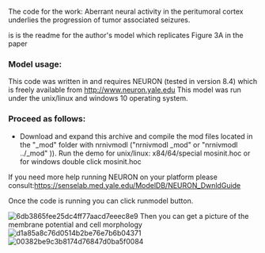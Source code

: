 The code for the work: Aberrant neural activity in the peritumoral cortex underlies the progression of tumor associated seizures. 

is is the readme for the author's model which replicates Figure 3A in the paper

### Model usage:
This code was written in and requires NEURON (tested in version 8.4) which is freely available from http://www.neuron.yale.edu This model was run under the unix/linux and windows 10 operating system.

### Proceed as follows:
- Download and expand this archive and compile the mod files located in the "_mod" folder with nrnivmodl ("nrnivmodl _mod" or "nrnivmodl ../_mod" )). Run the demo for unix/linux: x84/64/special mosinit.hoc
or for windows double click mosinit.hoc

If you need more help running NEURON on your platform please consult:https://senselab.med.yale.edu/ModelDB/NEURON_DwnldGuide

Once the code is running you can click  runmodel button.

![6db3865fee25dc4ff77aacd7eeec8e9](https://github.com/user-attachments/assets/7f612154-4395-4bd7-b903-a9c6276e067a)
Then you can get a picture of the membrane potential and cell morphology
![d1a85a8c76d0514b2be76e7b6b04371](https://github.com/user-attachments/assets/c4273e67-7605-47a9-b3f3-819709409de9)
![00382be9c3b8174d76847d0ba5f0084](https://github.com/user-attachments/assets/92297f62-1d72-475a-904e-ca7d8f68ce71)

